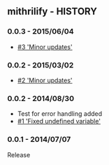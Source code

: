 ## mithrilify - HISTORY

### 0.0.3 - 2015/06/04
- [#3 'Minor updates'](https://github.com/sectore/mithrilify/pull/3)

### 0.0.2 - 2015/03/02
- [#2 'Minor updates'](https://github.com/sectore/mithrilify/pull/2)

### 0.0.2 - 2014/08/30
- Test for error handling added
- [#1 'Fixed undefined variable'](https://github.com/sectore/mithrilify/pull/1)

### 0.0.1 - 2014/07/07
Release
